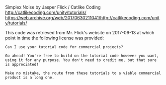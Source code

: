 Simplex Noise by Jasper Flick / Catlike Coding  
http://catlikecoding.com/unity/tutorials/  
https://web.archive.org/web/20170630211041/http://catlikecoding.com/unity/tutorials/  

This code was retrieved from Mr. Flick's website on 2017-09-13 at which point in time the following license was provided:

    Can I use your tutorial code for commercial projects?

    Go ahead! You're free to build on the tutorial code however you want, using it for any purpose. You don't need to credit me, but that sure is appreciated!

    Make no mistake, the route from these tutorials to a viable commercial product is a long one.
